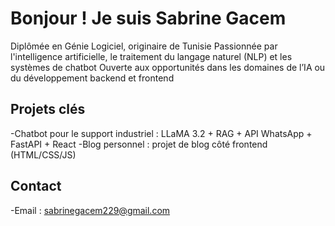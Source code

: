 # Bonjour ! Je suis Sabrine Gacem
Diplômée en Génie Logiciel, originaire de Tunisie
Passionnée par l'intelligence artificielle, le traitement du langage naturel (NLP) et les systèmes de chatbot
Ouverte aux opportunités dans les domaines de l’IA ou du développement backend et frontend

## Projets clés
-Chatbot pour le support industriel : LLaMA 3.2 + RAG + API WhatsApp + FastAPI + React
-Blog personnel : projet de blog côté frontend (HTML/CSS/JS)

## Contact
-Email : sabrinegacem229@gmail.com
